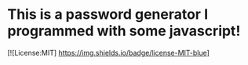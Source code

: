 # This is a password generator I programmed with some javascript!
[![License:MIT] https://img.shields.io/badge/license-MIT-blue]
